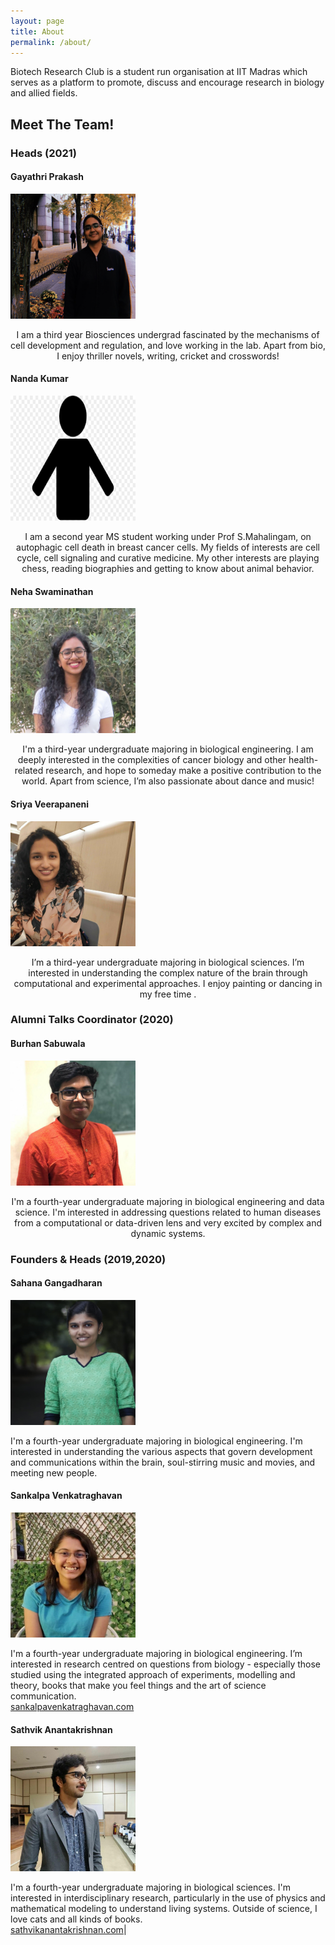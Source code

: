 ```yaml
---
layout: page
title: About
permalink: /about/
---
```


Biotech Research Club is a student run organisation at IIT Madras which serves as a platform to promote, discuss and encourage research in biology and allied fields. 

## Meet The Team!

### Heads (2021)

#### Gayathri Prakash 

<img src = "../images/Gayathri.png" width = "200" height = "200">
<p align="center"> I am a third year Biosciences undergrad fascinated by the mechanisms of cell development and regulation, and love working in the lab. 
Apart from bio, I enjoy thriller novels, writing, cricket and crosswords!</p>

#### Nanda Kumar 

<img src = "../images/person.png" width = "200" height = "200"> 
<p align="center"> I am a second year MS student working under Prof S.Mahalingam, on autophagic cell death in breast cancer cells. My fields of interests are cell cycle, cell signaling and curative medicine. My other interests are playing chess, reading biographies and getting to know about animal behavior.</p>
  
#### Neha Swaminathan

<img src = "../images/Neha2.JPG" width = "200" height = "200"> 

<p align="center">I'm a third-year undergraduate majoring in biological engineering. I am deeply interested in the complexities of cancer biology and other health-related research, and hope to someday make a positive contribution to the world. Apart from science, I’m also passionate about dance and music! </p>

#### Sriya Veerapaneni 

<img src = "../images/Sriya.jpg" width = "200" height = "200"> 

<p align="center">I’m a third-year undergraduate majoring in biological sciences. I’m interested in understanding the complex nature of the brain through computational and experimental approaches. I enjoy painting or dancing in my free time . </p>

### Alumni Talks Coordinator (2020) 

#### Burhan Sabuwala 
<img src = "../images/Burhan.jpg" width = "200" height = "200">

<p align="center"> I'm a fourth-year undergraduate majoring in biological engineering and data science. I'm interested in addressing questions related to human diseases from a computational or data-driven lens and very excited by complex and dynamic systems. </p>

### Founders & Heads (2019,2020) 

#### Sahana Gangadharan

<img src = "../images/Sahana.jpg" width = "200" height = "200">

I'm a fourth-year undergraduate majoring in biological engineering. I'm interested in understanding the various aspects that govern development and communications within the brain, soul-stirring music and movies, and meeting new people.

#### Sankalpa Venkatraghavan 

<img src = "../images/Sankalpa.jpg" width = "200" height = "200">

I'm a fourth-year undergraduate majoring in biological engineering. I’m interested in research centred on questions from biology - especially those studied using the integrated approach of experiments, modelling and theory, books that make you feel things and the art of science communication.<br> 
[sankalpavenkatraghavan.com](https://sankalpavenkatraghavan.com/)

#### Sathvik Anantakrishnan 

<img src = "../images/Sathvik.jpg" width = "200" height = "200">

 I'm a fourth-year undergraduate majoring in biological sciences. I'm interested in interdisciplinary research, particularly in the use of physics and mathematical modeling to understand living systems. Outside of science, I love cats and all kinds of books. <br> [sathvikanantakrishnan.com](https://sathvikanantakrishnan.com/)|


